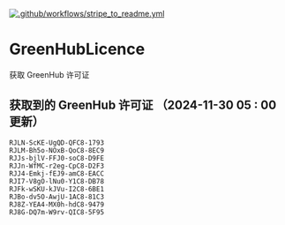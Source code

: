 [![.github/workflows/stripe_to_readme.yml](https://github.com/zjx-kimi/GreenHubLicence/actions/workflows/stripe_to_readme.yml/badge.svg)](https://github.com/zjx-kimi/GreenHubLicence/actions/workflows/stripe_to_readme.yml)
# GreenHubLicence
获取 GreenHub 许可证
## 获取到的 GreenHub 许可证 （2024-11-30 05 : 00 更新）
```
RJLN-ScKE-UgQD-QFC8-1793
RJLM-Bh5o-NOxB-QoC8-8EC9
RJJs-bjlV-FFJ0-soC8-D9FE
RJJn-WfMC-r2eg-CpC8-D2F3
RJJ4-Emkj-fEJ9-amC8-EACC
RJI7-V8gO-lNu0-Y1C8-DB78
RJFk-wSKU-kJVu-I2C8-6BE1
RJBo-dv5O-AwjU-1AC8-81C3
RJ8Z-YEA4-MX0h-hdC8-9479
RJ8G-DQ7m-W9rv-QIC8-5F95
```
